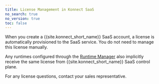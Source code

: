 ```yaml
---
title: License Management in Konnect SaaS
no_search: true
no_version: true
toc: false
---
```


When you create a {{site.konnect_short_name}} SaaS account, a license is
automatically provisioned to the SaaS service. You do not need to manage this
license manually.

Any runtimes configured through the [Runtime Manager](/konnect/runtime-manager)
also implicitly receive the same license from {{site.konnect_short_name}} SaaS
control plane.

For any license questions, contact your sales representative.
